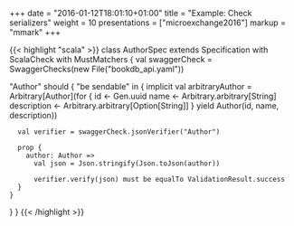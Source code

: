 +++
date = "2016-01-12T18:01:10+01:00"
title = "Example: Check serializers"
weight = 10
presentations = ["microexchange2016"]
markup = "mmark"
+++

{{< highlight "scala" >}}
class AuthorSpec extends Specification with ScalaCheck with MustMatchers {
  val swaggerCheck = SwaggerChecks(new File("bookdb_api.yaml"))

  "Author" should {
    "be sendable" in {
      implicit val arbitraryAuthor = Arbitrary[Author](for {
        id <- Gen.uuid
        name <- Arbitrary.arbitrary[String]
        description <- Arbitrary.arbitrary[Option[String]]
      } yield Author(id, name, description))

      val verifier = swaggerCheck.jsonVerifier("Author")

      prop {
        author: Author =>
          val json = Json.stringify(Json.toJson(author))

          verifier.verify(json) must be equalTo ValidationResult.success
      }
    }
  }
}
{{< /highlight >}}
